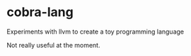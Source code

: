 # cobra-lang
Experiments with llvm to create a toy programming language

Not really useful at the moment.

